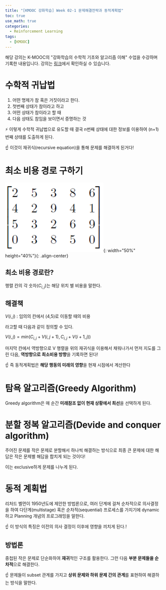 ```yaml
---
title: "[KMOOC 강화학습] Week 02-1 문제해결전략과 동적계획법"
toc: true
use_math: true
categories:
  - Reinforcement Learning
tags:
  - [KMOOC]
---
```


해당 강의는 K-MOOC의 "강화학습의 수학적 기초와 알고리즘 이해" 수업을 수강하며 기록한 내용입니다. 강의는 [링크](http://www.kmooc.kr/courses/course-v1:KoreaUnivK+ku_ai_002+2020_A44/course/)에서 확인하실 수 있습니다.


# 수학적 귀납법

1. 어떤 명제가 참 혹은 거짓이라고 한다.
2. 첫번째 상태가 참이라고 하고
3. 어떤 상태가 참이라고 할 때
4. 다음 상태도 참임을 보이면서 증명하는 것

⚡ 이렇게 수학적 귀납법으로 유도할 때 결국 n번째 상태에 대한 정보를 이용하여 (n+1)번째 상태를 도출하게 된다.

☝ 이것이 재귀식(recursive equation)을 통해 문제를 해결하게 된거다!

# 최소 비용 경로 구하기

![사진](/assets/images/RL/w02-01.PNG){: width="50%" height="40%"}{: .align-center}

## 최소 비용 경로란?

행렬 칸의 각 숫자($C_{i,j}$)는 해당 위치 별 비용을 말한다.

## 해결책

$V(i,j)$ : 임의의 칸에서 (4,5)로 이동할 때의 비용

라고할 때 다음과 같이 정의할 수 있다.

$V(i,j) = min (C_{i,j}+V(i,j+1), C_{i,j}+V(i+1,j))$

마지막 칸에서 역방향으로 V 행렬을 위의 재귀식을 이용해서 채워나가서 먼저 지도를 그린 다음, **역방향으로 최소비용 방향**을 기록하면 된다!

☝ 즉 동적계획법은 **해당 행동의 미래의 영향**을 현재 시점에서 계산한다

# 탐욕 알고리즘(Greedy Algorithm)

Greedy algorithm은 매 순간 **미래참조 없이 현재 상황에서 최선**을 선택하게 된다.


# 분할 정복 알고리즘(Devide and conquer algorithm)

주어진 문제를 작은 문제로 분할해서 하나씩 해결하는 방식으로 최종 큰 문제에 대한 해답은 작은 문제별 해답을 합치게 되는 것이다!

이는 exclusive하게 문제를 나누게 된다.

# 동적 계획법

리처드 벨먼이 1950년도에 제안한 방법론으로, 여러 단계에 걸쳐 순차적으로 의사결정을 하여 다단계(multistage) 혹은 순차적(sequential) 프로세스를 가지기에 dynamic하고 Planning 개념의 프로그래밍을 말한다. 

☝ 이 방식의 특징은 이전의 의사 결정이 이후에 영향을 끼치게 된다.!


## 방법론

중첩된 작은 문제로 단순화하여 **재귀**적인 구조를 활용한다. 그런 다음 **부분 문제들을 순차적**으로 해결한다.

☝ 문제들이 subset 관계를 가지고 **상위 문제와 하위 문제 간의 관계**를 표현하여 해결하는 방식을 말한다.



